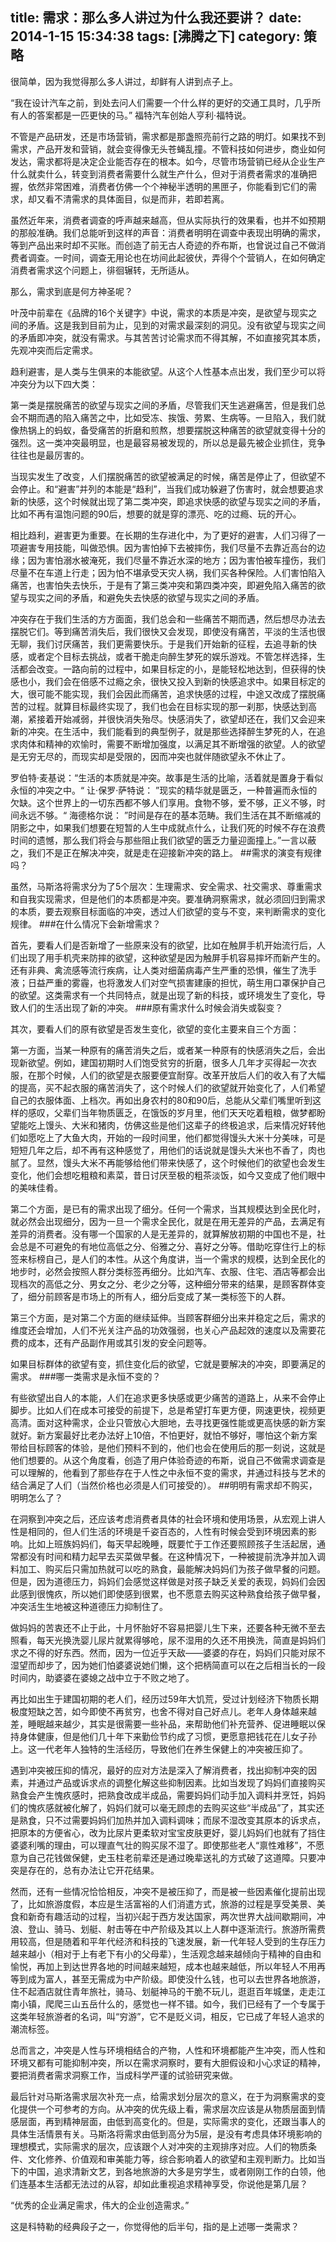 title: 需求：那么多人讲过为什么我还要讲？
date: 2014-1-15 15:34:38
tags: [沸腾之下]
category: 策略
---
很简单，因为我觉得那么多人讲过，却鲜有人讲到点子上。

“我在设计汽车之前，到处去问人们需要一个什么样的更好的交通工具时，几乎所有人的答案都是一匹更快的马。” 福特汽车创始人亨利·福特说。

不管是产品研发，还是市场营销，需求都是那盏照亮前行之路的明灯。如果找不到需求，产品开发和营销，就会变得像无头苍蝇乱撞。不管科技如何进步，商业如何发达，需求都将是决定企业能否存在的根本。如今，尽管市场营销已经从企业生产什么就卖什么，转变到消费者需要什么就生产什么，但对于消费者需求的准确把握，依然非常困难，消费者仿佛一个个神秘半透明的黑匣子，你能看到它们的需求，却又看不清需求的具体面目，似是而非，若即若离。<!--more-->

虽然近年来，消费者调查的呼声越来越高，但从实际执行的效果看，也并不如预期的那般准确。我们总能听到这样的声音：消费者明明在调查中表现出明确的需求，等到产品出来时却不买账。而创造了前无古人奇迹的乔布斯，也曾说过自己不做消费者调查。一时间，调查无用论也在坊间此起彼伏，弄得个个营销人，在如何确定消费者需求这个问题上，徘徊辗转，无所适从。

那么，需求到底是何方神圣呢？

叶茂中前辈在《品牌的16个关键字》中说，需求的本质是冲突，是欲望与现实之间的矛盾。这是我到目前为止，见到的对需求最深刻的洞见。没有欲望与现实之间的矛盾即冲突，就没有需求。与其苦苦讨论需求而不得其解，不如直接究其本质，先观冲突而后定需求。

趋利避害，是人类与生俱来的本能欲望。从这个人性基本点出发，我们至少可以将冲突分为以下四大类：

第一类是摆脱痛苦的欲望与现实之间的矛盾，尽管我们天生逃避痛苦，但是我们总会不期而遇的陷入痛苦之中，比如受冻、挨饿、劳累、生病等。一旦陷入，我们就像热锅上的蚂蚁，备受痛苦的折磨和煎熬，想要摆脱这种痛苦的欲望就变得十分的强烈。这一类冲突最明显，也是最容易被发现的，所以总是最先被企业抓住，竞争往往也是最厉害的。

当现实发生了改变，人们摆脱痛苦的欲望被满足的时候，痛苦是停止了，但欲望不会停止。和“避害”并列的本能是“趋利”，当我们成功躲避了伤害时，就会想要追求新的快感，这个时候就出现了第二类冲突，即追求快感的欲望与现实之间的矛盾，比如不再有温饱问题的90后，想要的就是穿的漂亮、吃的过瘾、玩的开心。

相比趋利，避害更为重要。在长期的生存进化中，为了更好的避害，人们习得了一项避害专用技能，叫做恐惧。因为害怕掉下去被摔伤，我们尽量不去靠近高台的边缘；因为害怕溺水被淹死，我们尽量不靠近水深的地方；因为害怕被车撞伤，我们尽量不在车道上行走；因为怕不堪承受天灾人祸，我们买各种保险。人们害怕陷入痛苦，也害怕失去快乐，于是有了第三类冲突和第四类冲突，即避免陷入痛苦的欲望与现实之间的矛盾，和避免失去快感的欲望与现实之间的矛盾。

冲突存在于我们生活的方方面面，我们总会和一些痛苦不期而遇，然后想尽办法去摆脱它们。等到痛苦消失后，我们很快又会发现，即使没有痛苦，平淡的生活也很无聊，我们讨厌痛苦，我们更需要快乐。于是我们开始新的征程，去追寻新的快感，或者定个目标去挑战，或者干脆走向醉生梦死的娱乐游戏。不管怎样选择，生活都会改变。一路向前的过程中，如果目标定的小，是能轻松地达到，但获得的快感也小，我们会在倍感不过瘾之余，很快又投入到新的快感追求中。如果目标定的大，很可能不能实现，我们会因此而痛苦，追求快感的过程，中途又改成了摆脱痛苦的过程。就算目标最终实现了，我们也会在目标实现的那一刹那，快感达到高潮，紧接着开始减弱，并很快消失殆尽。快感消失了，欲望却还在，我们又会迎来新的冲突。在生活中，我们能看到的典型例子，就是那些选择醉生梦死的人，在追求肉体和精神的欢愉时，需要不断增加强度，以满足其不断增强的欲望。人的欲望是无穷无尽的，而现实却是受限的，因而冲突也就伴随欲望永不休止了。

罗伯特·麦基说：“生活的本质就是冲突。故事是生活的比喻，活着就是置身于看似永恒的冲突之中。“ 让·保罗·萨特说： ”现实的精华就是匮乏，一种普遍而永恒的欠缺。这个世界上的一切东西都不够人们享用。食物不够，爱不够，正义不够，时间永远不够。“ 海德格尔说： ”时间是存在的基本范畴。我们生活在其不断缩减的阴影之中，如果我们想要在短暂的人生中成就点什么，让我们死的时候不存在浪费时间的遗憾，那么我们将会与那些阻止我们欲望的匮乏力量迎面撞上。”一言以蔽之，我们不是正在解决冲突，就是走在迎接新冲突的路上。
##需求的演变有规律吗？

虽然，马斯洛将需求分为了5个层次：生理需求、安全需求、社交需求、尊重需求和自我实现需求，但是他们的本质都是冲突。要准确洞察需求，就必须回归到需求的本质，要去观察目标面临的冲突，透过人们欲望的变与不变，来判断需求的变化规律。
###在什么情况下会新增需求？

首先，要看人们是否新增了一些原来没有的欲望，比如在触屏手机开始流行后，人们出现了用手机壳来防摔的欲望，这种欲望是因为触屏手机容易摔坏而新产生的。还有非典、禽流感等流行疾病，让人类对细菌病毒产生严重的恐惧，催生了洗手液；日益严重的雾霾，也将激发人们对空气损害建康的担忧，萌生用口罩保护自己的欲望。这类需求有一个共同特点，就是出现了新的科技，或环境发生了变化，导致人们的生活出现了新的冲突。
###原有需求什么时候会消失或裂变？

其次，要看人们的原有欲望是否发生变化，欲望的变化主要来自三个方面：

第一方面，当某一种原有的痛苦消失之后，或者某一种原有的快感消失之后，会出现新欲望。例如，建国初期时人们饱受贫穷的折磨，很多人几年才买得起一次衣服，在那个时候，人们的欲望是衣服要便宜耐穿。改革开放后人们的收入有了大幅的提高，买不起衣服的痛苦消失了，这个时候人们的欲望就开始变化了，人们希望自己的衣服体面、上档次。再如出身农村的80和90后，总能从父辈们嘴里听到这样的感叹，父辈们当年物质匮乏，在饿饭的岁月里，他们天天吃着粗粮，做梦都盼望能吃上馒头、大米和猪肉，仿佛这些是他们这辈子的终极追求，后来情况好转他们如愿吃上了大鱼大肉，开始的一段时间里，他们都觉得馒头大米十分美味，可是短短几年之后，却不再有这种感觉了，用他们的话说就是馒头大米也不香了，肉也腻了。显然，馒头大米不再能够给他们带来快感了，这个时候他们的欲望也会发生变化，他们会想吃粗粮和素菜，昔日讨厌至极的粗茶淡饭，如今又变成了他们眼中的美味佳肴。

第二个方面，是已有的需求出现了细分。任何一个需求，当其规模达到全民化时，就必然会出现细分，因为一旦一个需求全民化，就是在用无差异的产品，去满足有差异的消费者。没有哪一个国家的人是无差异的，就算解放初期的中国也不是，社会总是不可避免的有地位高低之分、俗雅之分、喜好之分等。借助吃穿住行上的标签来标榜自己，是人们的本性。从这个角度讲，当一个需求的规模，达到全民化的地步时，必然会按照人群分类标签再细分。比如汽车、衣服、住宅、酒店等都会出现档次的高低之分、男女之分、老少之分等，这种细分带来的结果，是顾客群体变了，细分前顾客是市场上的所有人，细分后变成了某一类标签下的人群。

第三个方面，是对第二个方面的继续延伸。当顾客群细分出来并稳定之后，需求的维度还会增加，人们不光关注产品的功效强弱，也关心产品起效的速度以及需要花费的成本，还有产品副作用或其引发的安全问题等。

如果目标群体的欲望有变，抓住变化后的欲望，它就是要解决的冲突，即要满足的需求。
###哪一类需求是永恒不变的？

有些欲望出自人的本能，人们在追求更多快感或更少痛苦的道路上，从来不会停止脚步。比如人们在成本可接受的前提下，总是希望打车更方便，网速更快，视频更高清。面对这种需求，企业只管放心大胆地，去寻找更强性能或更高快感的新方案就好。新方案最好比老办法好上10倍，不怕更好，就怕不够好，哪怕这个新方案带给目标顾客的体验，是他们预料不到的，他们也会在使用后的那一刻说，这就是他们想要的。从这个角度看，创造了用户体验奇迹的布斯，说自己不做需求调查是可以理解的，他看到了那些存在于人性之中永恒不变的需求，并通过科技与艺术的结合满足了人们（当然价格也必须是人们可接受的）。
##明明有需求却不购买，明明怎么了？

在洞察到冲突之后，还应该考虑消费者具体的社会环境和使用场景，从宏观上讲人性是相同的，但人们生活的环境是千姿百态的，人性有时候会受到环境因素的影响。比如上班族妈妈们，每天早起晚睡，既要忙于工作还要照顾孩子生活起居，通常都没有时间和精力起早去买菜做早餐。在这种情况下，一种被提前洗净并加入调料加工、购买后只需加热就可以吃的熟食，最能解决妈妈们为孩子做早餐的问题。但是，因为道德压力，妈妈们会感觉这样做是对孩子缺乏关爱的表现，妈妈们会因此感到很愧疚，所以她们即使感到很累，也不愿意去购买这种熟食给孩子做早餐，冲突活生生地被这种道德压力抑制住了。

做妈妈的苦衷还不止于此，十月怀胎好不容易把婴儿生下来，还要各种无微不至去照看，每天光换洗婴儿尿片就累得够呛，尿不湿用的久还不用换洗，简直是妈妈们求之不得的好东西。然而，因为一位近乎天敌——婆婆的存在，妈妈们只能对尿不湿望而却步了，因为她们怕婆婆说她们懒，这个把柄简直可以在之后相当长的一段时间内，助婆婆在婆媳之战中立于不败之地了。

再比如出生于建国初期的老人们，经历过59年大饥荒，受过计划经济下物质长期极度短缺之苦，如今即使不再贫穷，也舍不得对自己好点儿。老年人身体越来越差，睡眠越来越少，其实是很需要一些补品，来帮助他们补充营养、促进睡眠以保持身体健康，但是他们几十年下来勤俭节约成了习惯，更愿意把钱花在儿女子孙上。这一代老年人独特的生活经历，导致他们在养生保健上的冲突被压抑了。

遇到冲突被压抑的情况，最好的应对方法是深入了解消费者，找出抑制冲突的因素，并通过产品或诉求点的调整化解这些抑制因素。比如当发现了妈妈们直接购买熟食会产生愧疚感时，把熟食改成半成品，需要妈妈们动手加入调料并烹饪，妈妈们的愧疚感就被化解了，妈妈们就可以毫无顾虑的去购买这些“半成品”了，其实还是熟食，只不过需要妈妈们加热并加入调料调味；而尿不湿改变其原本的诉求点，把原本的方便省心，改为比尿片更柔软对宝宝皮肤更好，婴儿妈妈们也就有了挡住婆婆利嘴的理由，可以理直气壮的购买尿不湿了。即使那些老人“禀性难移”，不愿意为自己花钱做保健，史玉柱老前辈还是通过晚辈送礼的方式破了这道障。只要冲突是存在的，总有办法让它开花结果。

然而，还有一些情况恰恰相反，冲突不是被压抑了，而是被一些因素催化提前出现了，比如旅游度假，本应是生活富裕的人们消遣方式，旅游的过程是享受美景、美食和新奇有趣活动的过程，当初兴起于西方发达国家，两次世界大战间歇期间，冲浪、登山、骑马、划艇、射击等在中产阶级及其以上人群中逐渐流行。旅游所需费用较高，但是随着和平年代经济和科技的飞速发展，新一代年轻人受到的生存压力越来越小（相对于上有老下有小的父母辈），生活观念越来越倾向于精神的自由和愉悦，再加上到达世界各地的时间越来越短，成本也越来越低，所以年轻人不用再等到成为富人，甚至无需成为中产阶级。即使没什么钱，也可以去世界各地旅游，住不起酒店就住青年旅社，骑马、划艇神马的干脆不玩儿，逛逛百年城堡，走走江南小镇，爬爬三山五岳什么的，感觉也一样不错。如今，我们已经有了一个专属于这类年轻旅游者的名词，叫“穷游”，它不是贬义词，相反，它已成了年轻人追求的潮流标签。

总而言之，冲突是人性与环境相结合的产物，人性和环境都能产生冲突，而人性和环境又都有可能抑制冲突，所以在需求洞察时，要有大胆假设和小心求证的精神，要把消费者需求洞察工作，当成科学严谨的试验研究来做。

最后针对马斯洛需求层次补充一点，给需求划分层次的意义，在于为洞察需求的变化提供一个可参考的方向。从冲突的优先级上看，需求层次应该是从物质层面到情感层面，再到精神层面，由低到高变化的。但是，实际需求的变化，还跟当事人的具体生活情景有关。马斯洛将需求由低到高分为5层，是没有考虑具体环境影响的理想模式，实际需求的层次，应该跟个人对冲突的主观排序对应。人们的物质条件、文化修养、价值观和审美能力等，综合影响着人的欲望和主观判断力。比如当下的中国，追求清新文艺，到各地旅游的大多是穷学生，或者刚刚工作的白领，他们连基本生活都无法过的从容，却如此重视追求精神享受，你说他是第几层？

“优秀的企业满足需求，伟大的企业创造需求。”

这是科特勒的经典段子之一，你觉得他的后半句，指的是上述哪一类需求？
